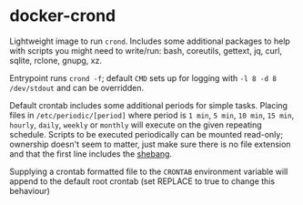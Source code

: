 # docker-crond

Lightweight image to run `crond`. Includes some additional packages to help with scripts you might need to write/run: bash, coreutils, gettext, jq, curl, sqlite, rclone, gnupg, xz.

Entrypoint runs `crond -f`; default `CMD` sets up for logging with `-l 8 -d 8 /dev/stdout` and can be overridden.

Default crontab includes some additional periods for simple tasks. Placing files in `/etc/periodic/[period]` where period is `1 min`, `5 min`, `10 min`, `15 min`, `hourly`, `daily`, `weekly` or `monthly` will execute on the given repeating schedule. Scripts to be executed periodically can be mounted read-only; ownership doesn't seem to matter, just make sure there is no file extension and that the first line includes the [shebang](https://linuxhandbook.com/shebang/).

Supplying a crontab formatted file to the `CRONTAB` environment variable will append to the default root crontab (set REPLACE to true to change this behaviour)
